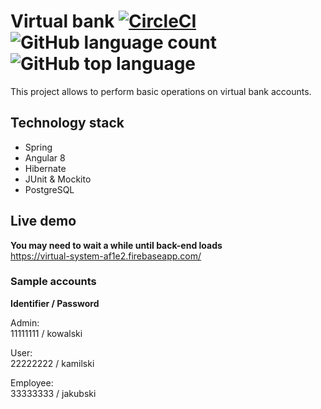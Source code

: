 # Virtual bank [![CircleCI](https://circleci.com/gh/grzegorz103/spring-virtual-bank/tree/master.svg?style=svg)](https://circleci.com/gh/grzegorz103/spring-virtual-bank/tree/master) ![GitHub language count](https://img.shields.io/github/languages/count/grzegorz103/spring-virtual-bank) ![GitHub top language](https://img.shields.io/github/languages/top/grzegorz103/spring-virtual-bank)
This project allows to perform basic operations on virtual bank accounts.
## Technology stack
- Spring
- Angular 8
- Hibernate
- JUnit & Mockito
- PostgreSQL

## Live demo
**You may need to wait a while until back-end loads**    
https://virtual-system-af1e2.firebaseapp.com/

### Sample accounts

**Identifier / Password**

Admin:    
11111111 / kowalski    

User:    
22222222 / kamilski    

Employee:    
33333333 / jakubski
